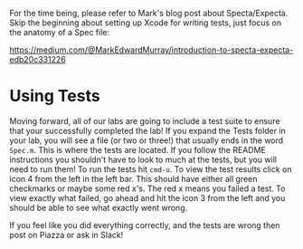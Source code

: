 For the time being, please refer to Mark's blog post about Specta/Expecta. Skip the beginning about setting up Xcode for writing tests, just focus on the anatomy of a Spec file:

https://medium.com/@MarkEdwardMurray/introduction-to-specta-expecta-edb20c331226



# Using Tests

Moving forward, all of our labs are going to include a test suite to ensure that your successfully completed the lab! If you expand the Tests folder in your lab, you will see a file (or two or three!) that usually ends in the word `Spec.m`. This is where the tests are located. If you follow the README instructions you shouldn't have to look to much at the tests, but you will need to run them! To run the tests hit `cmd-u`. To view the test results click on icon 4 from the left in the left bar. This should have either all green checkmarks or maybe some red x's. The red x means you failed a test. To view exactly what failed, go ahead and hit the icon 3 from the left and you should be able to see what exactly went wrong.

If you feel like you did everything correctly, and the tests are wrong then post on Piazza or ask in Slack!
